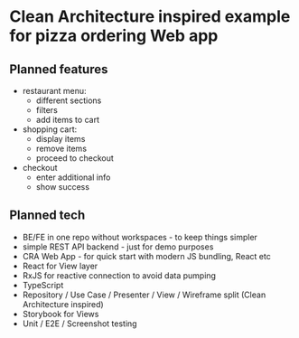 # Clean Architecture inspired example for pizza ordering Web app

## Planned features

- restaurant menu:
  - different sections
  - filters
  - add items to cart
- shopping cart:
  - display items
  - remove items
  - proceed to checkout
- checkout
  - enter additional info
  - show success

## Planned tech

- BE/FE in one repo without workspaces - to keep things simpler
- simple REST API backend - just for demo purposes
- CRA Web App - for quick start with modern JS bundling, React etc
- React for View layer
- RxJS for reactive connection to avoid data pumping
- TypeScript
- Repository / Use Case / Presenter / View / Wireframe split (Clean Architecture inspired)
- Storybook for Views
- Unit / E2E / Screenshot testing
